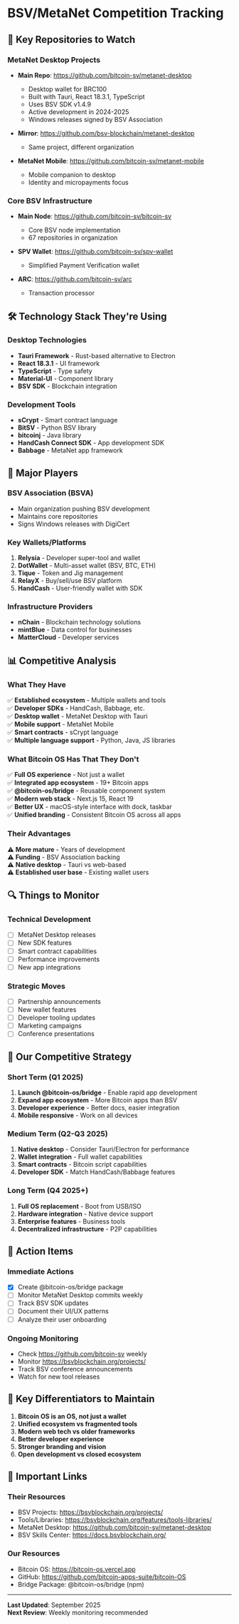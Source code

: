 # BSV/MetaNet Competition Tracking

## 🎯 Key Repositories to Watch

### MetaNet Desktop Projects
- **Main Repo**: https://github.com/bitcoin-sv/metanet-desktop
  - Desktop wallet for BRC100
  - Built with Tauri, React 18.3.1, TypeScript
  - Uses BSV SDK v1.4.9
  - Active development in 2024-2025
  - Windows releases signed by BSV Association

- **Mirror**: https://github.com/bsv-blockchain/metanet-desktop
  - Same project, different organization

- **MetaNet Mobile**: https://github.com/bitcoin-sv/metanet-mobile
  - Mobile companion to desktop
  - Identity and micropayments focus

### Core BSV Infrastructure
- **Main Node**: https://github.com/bitcoin-sv/bitcoin-sv
  - Core BSV node implementation
  - 67 repositories in organization

- **SPV Wallet**: https://github.com/bitcoin-sv/spv-wallet
  - Simplified Payment Verification wallet

- **ARC**: https://github.com/bitcoin-sv/arc
  - Transaction processor

## 🛠️ Technology Stack They're Using

### Desktop Technologies
- **Tauri Framework** - Rust-based alternative to Electron
- **React 18.3.1** - UI framework
- **TypeScript** - Type safety
- **Material-UI** - Component library
- **BSV SDK** - Blockchain integration

### Development Tools
- **sCrypt** - Smart contract language
- **BitSV** - Python BSV library
- **bitcoinj** - Java library
- **HandCash Connect SDK** - App development SDK
- **Babbage** - MetaNet app framework

## 🏢 Major Players

### BSV Association (BSVA)
- Main organization pushing BSV development
- Maintains core repositories
- Signs Windows releases with DigiCert

### Key Wallets/Platforms
1. **Relysia** - Developer super-tool and wallet
2. **DotWallet** - Multi-asset wallet (BSV, BTC, ETH)
3. **Tique** - Token and Jig management
4. **RelayX** - Buy/sell/use BSV platform
5. **HandCash** - User-friendly wallet with SDK

### Infrastructure Providers
- **nChain** - Blockchain technology solutions
- **mintBlue** - Data control for businesses
- **MatterCloud** - Developer services

## 📊 Competitive Analysis

### What They Have
✅ **Established ecosystem** - Multiple wallets and tools  
✅ **Developer SDKs** - HandCash, Babbage, etc.  
✅ **Desktop wallet** - MetaNet Desktop with Tauri  
✅ **Mobile support** - MetaNet Mobile  
✅ **Smart contracts** - sCrypt language  
✅ **Multiple language support** - Python, Java, JS libraries  

### What Bitcoin OS Has That They Don't
✅ **Full OS experience** - Not just a wallet  
✅ **Integrated app ecosystem** - 19+ Bitcoin apps  
✅ **@bitcoin-os/bridge** - Reusable component system  
✅ **Modern web stack** - Next.js 15, React 19  
✅ **Better UX** - macOS-style interface with dock, taskbar  
✅ **Unified branding** - Consistent Bitcoin OS across all apps  

### Their Advantages
⚠️ **More mature** - Years of development  
⚠️ **Funding** - BSV Association backing  
⚠️ **Native desktop** - Tauri vs web-based  
⚠️ **Established user base** - Existing wallet users  

## 🔍 Things to Monitor

### Technical Development
- [ ] MetaNet Desktop releases
- [ ] New SDK features
- [ ] Smart contract capabilities
- [ ] Performance improvements
- [ ] New app integrations

### Strategic Moves
- [ ] Partnership announcements
- [ ] New wallet features
- [ ] Developer tooling updates
- [ ] Marketing campaigns
- [ ] Conference presentations

## 🚀 Our Competitive Strategy

### Short Term (Q1 2025)
1. **Launch @bitcoin-os/bridge** - Enable rapid app development
2. **Expand app ecosystem** - More Bitcoin apps than BSV
3. **Developer experience** - Better docs, easier integration
4. **Mobile responsive** - Work on all devices

### Medium Term (Q2-Q3 2025)
1. **Native desktop** - Consider Tauri/Electron for performance
2. **Wallet integration** - Full wallet capabilities
3. **Smart contracts** - Bitcoin script capabilities
4. **Developer SDK** - Match HandCash/Babbage features

### Long Term (Q4 2025+)
1. **Full OS replacement** - Boot from USB/ISO
2. **Hardware integration** - Native device support
3. **Enterprise features** - Business tools
4. **Decentralized infrastructure** - P2P capabilities

## 📝 Action Items

### Immediate Actions
- [x] Create @bitcoin-os/bridge package
- [ ] Monitor MetaNet Desktop commits weekly
- [ ] Track BSV SDK updates
- [ ] Document their UI/UX patterns
- [ ] Analyze their user onboarding

### Ongoing Monitoring
- Check https://github.com/bitcoin-sv weekly
- Monitor https://bsvblockchain.org/projects/
- Track BSV conference announcements
- Watch for new tool releases

## 🎯 Key Differentiators to Maintain

1. **Bitcoin OS is an OS, not just a wallet**
2. **Unified ecosystem vs fragmented tools**
3. **Modern web tech vs older frameworks**
4. **Better developer experience**
5. **Stronger branding and vision**
6. **Open development vs closed ecosystem**

## 📌 Important Links

### Their Resources
- BSV Projects: https://bsvblockchain.org/projects/
- Tools/Libraries: https://bsvblockchain.org/features/tools-libraries/
- MetaNet Desktop: https://github.com/bitcoin-sv/metanet-desktop
- BSV Skills Center: https://docs.bsvblockchain.org/

### Our Resources
- Bitcoin OS: https://bitcoin-os.vercel.app
- GitHub: https://github.com/bitcoin-apps-suite/bitcoin-OS
- Bridge Package: @bitcoin-os/bridge (npm)

---

**Last Updated**: September 2025  
**Next Review**: Weekly monitoring recommended